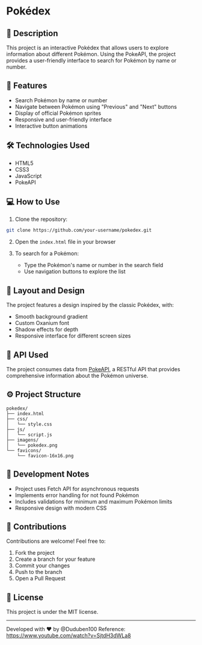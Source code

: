 

# Pokédex

## 📖 Description
This project is an interactive Pokédex that allows users to explore information about different Pokémon. Using the PokeAPI, the project provides a user-friendly interface to search for Pokémon by name or number.

## 🚀 Features
- Search Pokémon by name or number
- Navigate between Pokémon using "Previous" and "Next" buttons
- Display of official Pokémon sprites
- Responsive and user-friendly interface
- Interactive button animations

## 🛠️ Technologies Used
- HTML5
- CSS3
- JavaScript
- PokeAPI

## 💻 How to Use
1. Clone the repository:
```bash
git clone https://github.com/your-username/pokedex.git
```

2. Open the `index.html` file in your browser

3. To search for a Pokémon:
   - Type the Pokémon's name or number in the search field
   - Use navigation buttons to explore the list

## 🎨 Layout and Design
The project features a design inspired by the classic Pokédex, with:
- Smooth background gradient
- Custom Oxanium font
- Shadow effects for depth
- Responsive interface for different screen sizes

## 🔗 API Used
The project consumes data from [PokeAPI](https://pokeapi.co/), a RESTful API that provides comprehensive information about the Pokémon universe.

## ⚙️ Project Structure
```
pokedex/
├── index.html
├── css/
│   └── style.css
├── js/
│   └── script.js
├── imagens/
│   └── pokedex.png
└── favicons/
    └── favicon-16x16.png
```

## 📝 Development Notes
- Project uses Fetch API for asynchronous requests
- Implements error handling for not found Pokémon
- Includes validations for minimum and maximum Pokémon limits
- Responsive design with modern CSS

## 🤝 Contributions
Contributions are welcome! Feel free to:
1. Fork the project
2. Create a branch for your feature
3. Commit your changes
4. Push to the branch
5. Open a Pull Request

## 📄 License
This project is under the MIT license.

---
Developed with ❤️ by @Duduben100
Reference: https://www.youtube.com/watch?v=SjtdH3dWLa8
